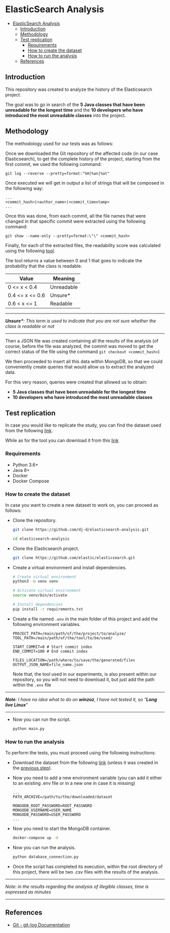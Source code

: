 # ElasticSearch Analysis

- [ElasticSearch Analysis](#elasticsearch-analysis)
  - [Introduction](#introduction)
  - [Methodology](#methodology)
  - [Test replication](#test-replication)
    - [Requirements](#requirements)
    - [How to create the dataset](#how-to-create-the-dataset)
    - [How to run the analysis](#how-to-run-the-analysis)
  - [References](#references)

## Introduction

This repository was created to analyze the history of the Elasticsearch project.

The goal was to go in search of the **5 Java classes that have been unreadable for the longest time** and the **10 developers who have introduced the most unreadable classes** into the project.

## Methodology

The methodology used for our tests was as follows:

Once we downloaded the Git repository of the affected code (in our case Elasticsearch), to get the complete history of the project, starting from the first commit, we used the following command:

`git log --reverse --pretty=format:"%H|%an|%at"`

Once executed we will get in output a list of strings that will be composed in the following way:

```text
...
<commit_hash>|<author_name>|<commit_timestamp>
...
```

Once this was done, from each commit, all the file names that were changed in that specific commit were extracted using the following command:

`git show --name-only --pretty=format:\"\" <commit_hash>`

Finally, for each of the extracted files, the readability score was calculated using the following [tool](https://dibt.unimol.it/report/readability/).

The tool returns a value between 0 and 1 that goes to indicate the probability that the class is readable.

| Value           | Meaning    |
| --------------- | ---------- |
| 0 <= x < 0.4    | Unreadable |
| 0.4 <= x <= 0.6 | Unsure*    |
| 0.6 < x <= 1    | Readable   |

---

***Unsure\***: This term is used to indicate that you are not sure whether the class is readable or not*

---

Then a JSON file was created containing all the results of the analysis (of course, before the file was analyzed, the commit was moved to get the correct status of the file using the command `git checkout <commit_hash>`)

We then proceeded to insert all this data within MongoDB, so that we could conveniently create queries that would allow us to extract the analyzed data.

For this very reason, queries were created that allowed us to obtain:

- **5 Java classes that have been unreadable for the longest time**
- **10 developers who have introduced the most unreadable classes**

## Test replication

In case you would like to replicate the study, you can find the dataset used from the following [link](https://www.kaggle.com/datasets/djalba/elasticsearch-history).

While as for the tool you can download it from this [link](https://dibt.unimol.it/report/readability/files/readability.zip)

### Requirements

- Python 3.6+
- Java 8+
- Docker
- Docker Compose

### How to create the dataset

In case you want to create a new dataset to work on, you can proceed as follows:

- Clone the repository.

    ```bash
    git clone https://github.com/dj-d/elasticsearch-analysis.git

    cd elasticsearch-analysis
    ```

- Clone the Elasticsearch project.

    ```bash
    git clone https://github.com/elastic/elasticsearch.git
    ```

- Create a virtual environment and install dependencies.

    ```bash
    # Create virtual environment
    python3 -m venv venv

    # Activate virtual environment
    source venv/bin/activate

    # Install dependencies
    pip install -r requirements.txt
    ```

- Create a file named `.env` in the main folder of this project and add the following environment variables.

    ```env
    PROJECT_PATH=/main/path/of/the/project/to/analyze/
    TOOL_PATH=/main/path/of/the/tool/to/be/used/

    START_COMMIT=0 # Start commit index
    END_COMMIT=100 # End commit index

    FILES_LOCATION=/path/where/to/save/the/generated/files
    OUTPUT_JSON_NAME=file_name.json
    ```

    Note that, the tool used in our experiments, is also present within our repository, so you will not need to download it, but just add the path within the `.env` file

---

***Note**: I have no idea what to do on **winzoz**, I have not tested it, so "**Long live Linux**"*

---

- Now you can run the script.

    ```bash
    python main.py
    ```

### How to run the analysis

To perform the tests, you must proceed using the following instructions:

- Download the dataset from the following [link](https://www.kaggle.com/datasets/djalba/elasticsearch-history) (unless it was created in the [previous step](#how-to-create-the-dataset)).
- Now you need to add a new environment variable (you can add it either to an existing .env file or in a new one in case it is missing)

    ```env
    ...
    PATH_ARCHIVE=/path/to/the/downloaded/dataset

    MONGODB_ROOT_PASSWORD=ROOT_PASSWORD
    MONGODB_USERNAME=USER_NAME
    MONGODB_PASSWORD=USER_PASSWORD
    ...
    ```

- Now you need to start the MongoDB container.

    ```bash
    docker-compose up -d
    ```

- Now you can run the analysis.

    ```bash
    python database_connection.py
    ```

- Once the script has completed its execution, within the root directory of this project, there will be two .csv files with the results of the analysis.

---

**Note:* in the results regarding the analysis of illegible classes, time is expressed as minutes*

---

## References

- [Git - git-log Documentation](https://git-scm.com/docs/pretty-formats)